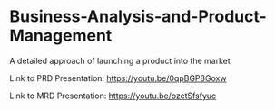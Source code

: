 # Business-Analysis-and-Product-Management
A detailed approach of launching a product into the market

Link to PRD Presentation: https://youtu.be/0qpBGP8Goxw

Link to MRD Presentation: https://youtu.be/ozctSfsfyuc
